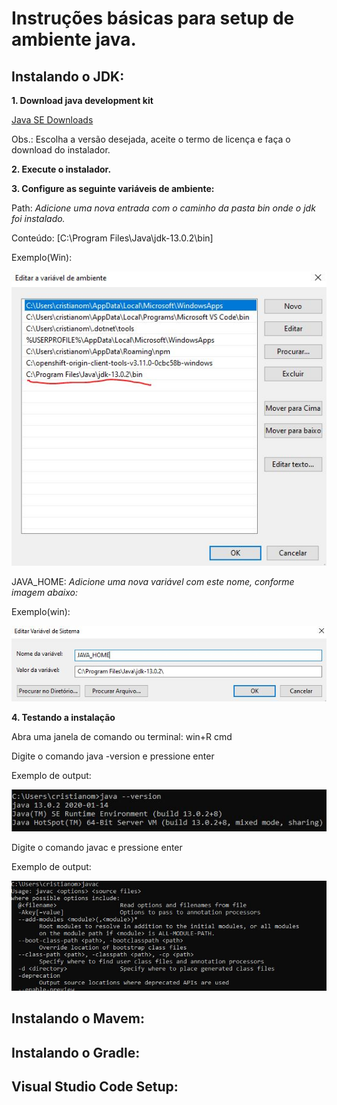 # Instruções básicas para setup de ambiente java.

## Instalando o JDK:

**1. Download java development kit**

[Java SE Downloads]("https://www.oracle.com/technetwork/java/javase/downloads/index.html")

Obs.: Escolha a versão desejada, aceite o termo de licença e faça o download do instalador.

**2. Execute o instalador.**

**3. Configure as seguinte variáveis de ambiente:**

Path: *Adicione uma nova entrada com o caminho da pasta bin onde o jdk foi instalado.*

Conteúdo: [C:\Program Files\Java\jdk-13.0.2\bin]

Exemplo(Win):

![path](/assets/images/path.JPG)

JAVA_HOME: *Adicione uma nova variável com este nome, conforme imagem abaixo:*

Exemplo(win):

![path](/assets/images/java_home.JPG)

**4. Testando a instalação**

Abra uma janela de comando ou terminal:
win+R cmd

Digite o comando java -version e pressione enter

Exemplo de output:

![path](/assets/images/java_version.JPG)

Digite o comando javac e pressione enter

Exemplo de output:

![path](/assets/images/java_c.JPG)

## Instalando o Mavem:

## Instalando o Gradle:

## Visual Studio Code Setup: